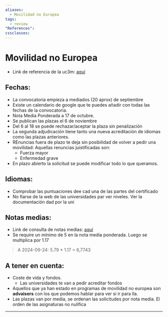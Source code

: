 ```yaml
---
aliases:
  - Movilidad no Europea
tags:
  - review
"References":
cssclasses:
---
```

# Movilidad no Europea
+ Link de referencia de la uc3m: [aquí](https://www.uc3m.es/secretaria-virtual/convocatoria-movilidad-no-europea) 
## Fechas:
+ La convocatoria empieza a mediados (20 aprox) de septiembre
+ Existe un calendario de google que te puedes añadir con todas las fechas de la convocatoria. 
+ Nota Media Ponderada a 17 de octubre. 
+ Se publican las plazas el 6 de noviembre
+ Del 6 al 18 se puede rechazar/aceptar la plaza sin penalización
+ La segunda adjudicación tiene tanto una nueva acreditación de idiomas como las plazas anteriores.
+ REnuncias fuera de plazo te deja sin posibilidad de volver a pedir una movilidad: Aquellas renuncias juistificadas son:
	+ Fuerza mayor
	+ Enfermedad grave
+ En plazo abierto la solicitud se puede modificar todo lo que queramos.
## Idiomas: 
+ Comprobar las puntuaciones dee cad una de las partes del certificado
+ No fiarse de la web de las universidades par ver niveles. Ver la documentación dad por la uni

## Notas medias:
+ Link de consulta de notas medias: [aquí](https://aplicaciones.uc3m.es/medias/)
+ Se require un mínimo de 5 en la nota media ponderada. Luego se multiplica por 1.17
> A 2024-09-24: 5.79 * 1.17 = 6,7743
## A tener en cuenta:
+ Coste de vida y fondos. 
	+ Las universidades te van a pedir acreditar fondos
+ Aquellos que ya han estado en programas de movilidad no europea son **advaisers** con los que podemos hablar para ver si ir para lla.
+ Las plazas van por media, se ordenan las solicitudes por nota media. El orden de las asignaturas no nulifica 
***